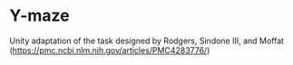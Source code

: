 # Y-maze
Unity adaptation of the task designed by Rodgers, Sindone III, and Moffat (https://pmc.ncbi.nlm.nih.gov/articles/PMC4283776/)
